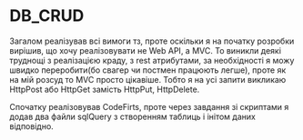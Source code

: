 # DB_CRUD
Загалом реалізував всі вимоги тз, проте оскільки я на початку розробки вирішив, що хочу реалізовувати не Web API, а MVC. 
То виникли деякі труднощі з реалізацією краду, з rest атрибутами, за необхідності я можу швидко переробити(бо свагер чи постмен працюють легше),
проте як на мій розсуд то MVC просто цікавіше. Тобто я на усі запити викликаю HttpPost або HttpGet замість HttpPut, HttpDelete.

Спочатку реалізовував CodeFirts, проте через завдання зі скриптами я додав два файли sqlQuery з створенням таблиць і інітом даних відповідно. 
